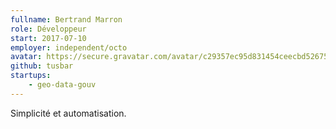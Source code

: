 ```yaml
---
fullname: Bertrand Marron
role: Développeur
start: 2017-07-10
employer: independent/octo
avatar: https://secure.gravatar.com/avatar/c29357ec95d831454ceecbd52675a75b?size=512
github: tusbar
startups:
    - geo-data-gouv
---
```


Simplicité et automatisation.
